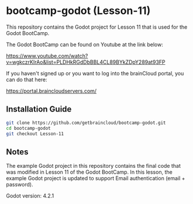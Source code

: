 # bootcamp-godot (Lesson-11)

This repository contains the Godot project for Lesson 11 that is used for the Godot BootCamp.

The Godot BootCamp can be found on Youtube at the link below:

https://www.youtube.com/watch?v=wgkczrKIrAo&list=PLDHkRGdDbBBL4CL89BYkZDpY289at93FP


If you haven't signed up or you want to log into the brainCloud portal, you can do that here:

https://portal.braincloudservers.com/


## Installation Guide

```bash
git clone https://github.com/getbraincloud/bootcamp-godot.git
cd bootcamp-godot
git checkout Lesson-11
```

## Notes

The example Godot project in this repository contains the final code that was modified in Lesson 11 of the Godot BootCamp. In this lesson, the example Godot project is updated to support Email authentication (email + password).

Godot version: 4.2.1
